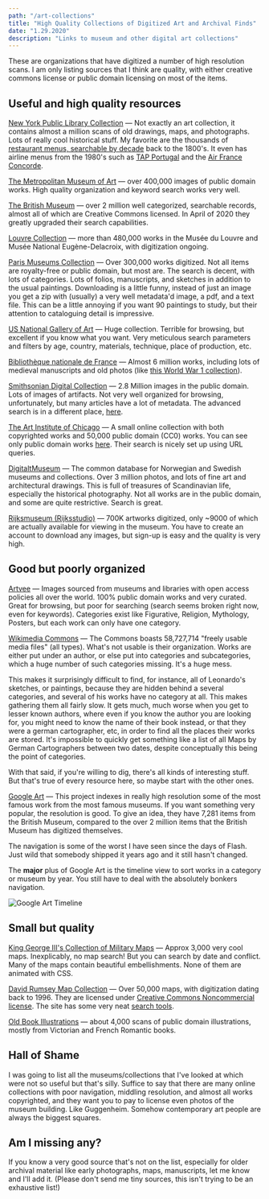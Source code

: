 ```yaml
---
path: "/art-collections"
title: "High Quality Collections of Digitized Art and Archival Finds"
date: "1.29.2020"
description: "Links to museum and other digital art collections"
---
```


These are organizations that have digitized a number of high resolution scans. I am only listing sources that I think are quality, with either creative commons license or public domain licensing on most of the items.

## Useful and high quality resources

[New York Public Library Collection](https://digitalcollections.nypl.org/) — Not exactly an art collection, it contains almost a million scans of old drawings, maps, and photographs. Lots of really cool historical stuff. My favorite are the thousands of [restaurant menus, searchable by decade](http://menus.nypl.org/menus) back to the 1800's. It even has airline menus from the 1980's such as [TAP Portugal](http://menus.nypl.org/menu_pages/53824/explore) and the [Air France Concorde](http://menus.nypl.org/menu_pages/44451).

[The Metropolitan Museum of Art](https://www.metmuseum.org/art/collection/search) — over 400,000 images of public domain works. High quality organization and keyword search works very well.

[The British Museum](https://www.britishmuseum.org/collection) — over 2 million well categorized, searchable records, almost all of which are Creative Commons licensed. In April of 2020 they greatly upgraded their search capabilities.

[Louvre Collection](https://collections.louvre.fr/en/) — more than 480,000 works in the Musée du Louvre and Musée National Eugène-Delacroix, with digitization ongoing.

[Paris Museums Collection](http://parismuseescollections.paris.fr/en) — Over 300,000 works digitized. Not all items are royalty-free or public domain, but most are. The search is decent, with lots of categories. Lots of folios, manuscripts, and sketches in addition to the usual paintings. Downloading is a little funny, instead of just an image you get a zip with (usually) a very well metadata'd image, a pdf, and a text file. This can be a little annoying if you want 90 paintings to study, but their attention to cataloguing detail is impressive.

[US National Gallery of Art](https://www.nga.gov/collection.html) — Huge collection. Terrible for browsing, but excellent if you know what you want. Very meticulous search parameters and filters by age, country, materials, technique, place of production, etc.

[Bibliothèque nationale de France](https://gallica.bnf.fr/accueil/en/content/accueil-e) — Almost 6 million works, including lots of medieval manuscripts and old photos (like [this World War 1 collection](https://gallica.bnf.fr/html/und/histoire/premiere-guerre-mondiale)).

[Smithsonian Digital Collection](https://www.si.edu/explore) — 2.8 Million images in the public domain. Lots of images of artifacts. Not very well organized for browsing, unfortunately, but many articles have a lot of metadata. The advanced search is in a different place, [here](http://collections.si.edu/search/).

[The Art Institute of Chicago](https://www.artic.edu/collection) — A small online collection with both copyrighted works and 50,000 public domain (CC0) works. You can see only public domain works [here](https://www.artic.edu/collection?is_public_domain=1). Their search is nicely set up using URL queries.

[DigitaltMuseum](https://digitaltmuseum.org/) — The common database for Norwegian and Swedish museums and collections. Over 3 million photos, and lots of fine art and architectural drawings. This is full of treasures of Scandinavian life, especially the historical photography. Not all works are in the public domain, and some are quite restrictive. Search is great.

[Rijksmuseum (Rijksstudio)](https://www.rijksmuseum.nl/en/search) — 700K artworks digitized, only ~9000 of which are actually available for viewing in the museum. You have to create an account to download any images, but sign-up is easy and the quality is very high.

## Good but poorly organized

[Artvee](https://artvee.com/) — Images sourced from museums and libraries with open access policies all over the world. 100% public domain works and very curated. Great for browsing, but poor for searching (search seems broken right now, even for keywords). Categories exist like Figurative, Religion, Mythology, Posters, but each work can only have one category.

[Wikimedia Commons](https://commons.wikimedia.org/wiki/Main_Page) — The Commons boasts 58,727,714 "freely usable media files" (all types). What's not usable is their organization. Works are either put under an author, or else put into categories and subcategories, which a huge number of such categories missing. It's a huge mess.


This makes it surprisingly difficult to find, for instance, all of Leonardo's sketches, or paintings, because they are hidden behind a several categories, and several of his works have no category at all. This makes gathering them all fairly slow. It gets much, much worse when you get to lesser known authors, where even if you know the author you are looking for, you might need to know the name of their book instead, or that they were a german cartographer, etc, in order to find all the places their works are stored.  It's impossible to quickly get something like a list of all Maps by German Cartographers between two dates, despite conceptually this being the point of categories.

With that said, if you're willing to dig, there's all kinds of interesting stuff. But that's true of every resource here, so maybe start with the other ones.


[Google Art](https://artsandculture.google.com/explore) — This project indexes in really high resolution some of the most famous work from the most famous museums. If you want something very popular, the resolution is good. To give an idea, they have 7,281 items from the British Museum, compared to the over 2 million items that the British Museum has digitized themselves.

The navigation is some of the worst I have seen since the days of Flash. Just wild that somebody shipped it years ago and it still hasn't changed.

The **major** plus of Google Art is the timeline view to sort works in a category or museum by year. You still have to deal with the absolutely bonkers navigation.

<img src="../images/posts/art-collections/timeline.png" alt="Google Art Timeline" title="Google Art Timeline" />


## Small but quality

[King George III's Collection of Military Maps](https://militarymaps.rct.uk/the-maps) — Approx 3,000 very cool maps. Inexplicably, no map search! But you can search by date and conflict. Many of the maps contain  beautiful embellishments. None of them are animated with CSS.

[David Rumsey Map Collection](https://www.davidrumsey.com/) — Over 50,000 maps, with digitization dating back to 1996. They are licensed under [Creative Commons Noncommercial license](https://creativecommons.org/licenses/by-nc-sa/3.0/). The site has some very neat [search tools](https://www.davidrumsey.com/view).

[Old Book Illustrations](https://www.oldbookillustrations.com/subjects) — about 4,000 scans of public domain illustrations, mostly from Victorian and French Romantic books.

## Hall of Shame

I was going to list all the museums/collections that I've looked at which were not so useful but that's silly. Suffice to say that there are many online collections with poor navigation, middling resolution, and almost all works copyrighted, and they want you to pay to license even photos of the museum building. Like Guggenheim. Somehow contemporary art people are always the biggest squares.


## Am I missing any?

If you know a very good source that's not on the list, especially for older archival material like early photographs, maps, manuscripts, let me know and I'll add it. (Please don't send me tiny sources, this isn't trying to be an exhaustive list!)